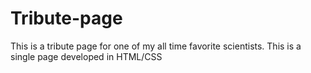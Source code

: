 # Tribute-page
This is a tribute page for one of my all time favorite scientists. This is a single page developed in HTML/CSS

